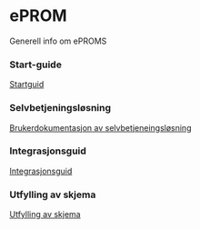 # ePROM

Generell info om ePROMS

### Start-guide
[Startguid](Startguid)


### Selvbetjeningsløsning
[Brukerdokumentasjon av selvbetjeneingsløsning](https://github.com/HemitSystemutvikling/ePROM/blob/master/Brukerdokumentasjon%20for%20selvbetjeningsl%C3%B8sning.md)

### Integrasjonsguid
[Integrasjonsguid](https://github.com/HemitSystemutvikling/ePROM/blob/master/Integrasjonsguid.md)

### Utfylling av skjema
[Utfylling av skjema](https://github.com/HemitSystemutvikling/ePROM/blob/master/Utfylling%20av%20skjema.md)

